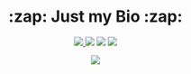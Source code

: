 <h1 align="center">:zap: Just my Bio :zap:</h1>

<p align="center">
    <a href="https://discord.gg/DDtDRU7">
    <img src="https://img.shields.io/badge/Discord-Click Here-informational">
    </a>


<img src="https://img.shields.io/badge/Languages-JS%20%2F%20CSS%20%2F%20HTML%20%2F%20PY-blueviolet" >

<img src="https://img.shields.io/badge/Website-Click Here-blue?link=https://0x307845.github.io&link=https://0x307845.github.io" >

<img src="https://i.ibb.co/r6bPkrx/600x200.jpg">
</p>

<p align="center">
<img src="https://github-readme-stats.vercel.app/api?username=0x307845&show_icons=true&theme=tokyonight" >
</p>

